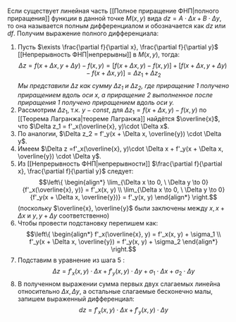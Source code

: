 Если существует линейная часть [[Полное приращение ФНП|полного приращения]] функции в данной точке $M(x,y)$ вида $dz = A\cdot\Delta x + B \cdot  \Delta y$, то она называется полным дифференциалом и обозначается как $dz$ или $df$.
Получим выражение полного дифференциала:
1. Пусть $\exists \frac{\partial f}{\partial x}, \frac{\partial f}{\partial y}$ [[Непрерывность ФНП|непрерывны]] в $M(x,y)$, тогда: $$\Delta z = f(x+\Delta x, y + \Delta y) - f(x,y) = [f(x+\Delta x, y) - f(x,y)] + [f(x+\Delta x, y + \Delta y) - f(x+\Delta x,y)] = \Delta z_1 + \Delta z_2$$*Мы представили $\Delta z$ как сумму $\Delta z_1$ и $\Delta z_2$, где приращение 1 получено приращением вдоль оси x, а приращение 2 выполненное после приращения 1 получено приращением вдоль оси y.*
2. Рассмотрим $\Delta z_1$, т.к. $y-const$, для $\Delta z_1 = f(x+\Delta x, y) - f(x,y)$ по [[Теорема Лагранжа|теореме Лагранжа]] найдётся $\overline{x}$, что $\Delta z_1 = f'_x(\overline{x}, y)\cdot \Delta x$. 
3. По аналогии, $\Delta z_2 = f'_y(x + \Delta x, \overline{y}) \cdot \Delta y$.
4. Имеем $\Delta z =f'_x(\overline{x}, y)\cdot \Delta x + f'_y(x + \Delta x, \overline{y}) \cdot \Delta y$.
5. Из [[Непрерывность ФНП|непрерывности]] $\frac{\partial f}{\partial x}, \frac{\partial f}{\partial y}$ следует:$$\left\{ \begin{align*} \lim_{\Delta x \to 0, \ \Delta y \to 0}{f'_x(\overline{x}, y)} = f'_x(x, y) \\ \lim_{\Delta x \to 0, \ \Delta y \to 0}{f'_y(x + \Delta x, \overline{y})} = f'_y(x, y) \end{align*} \right.$$ (поскольку $\overline{x}, \overline{y}$ были заключены между $x, x + \Delta x$ и $y, y + \Delta y$ соответственно)
6. Чтобы провести подстановку перепишем как:$$\left\{ \begin{align*} f'_x(\overline{x}, y) = f'_x(x, y) + \sigma_1 \\ f'_y(x + \Delta x, \overline{y}) = f'_y(x, y) + \sigma_2 \end{align*} \right.$$
7. Подставим в уравнение из шага 5 :$$\Delta z = f'_x(x, y)\cdot \Delta x + f'_y(x, y)\cdot \Delta y +  \sigma_1\cdot \Delta x + \sigma_2\cdot \Delta y$$
8. В полученном выражении сумма первых двух слагаемых линейна относительно $\Delta x, \Delta y$, а остальные слагаемые бесконечно малы, запишем выраженный дифференциал:$$dz = f'_x(x, y)\cdot \Delta x + f'_y(x, y)\cdot \Delta y$$